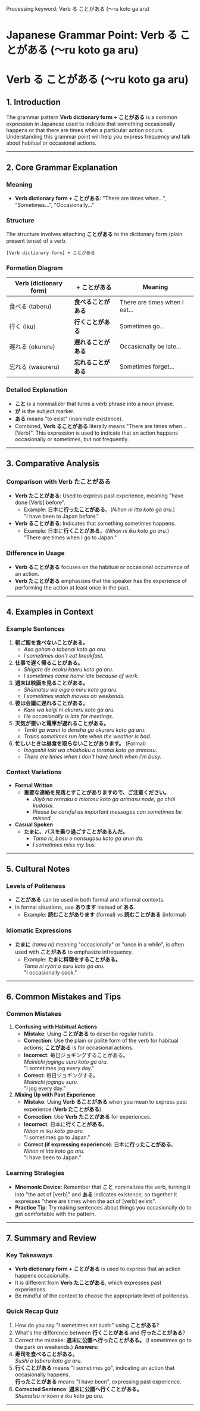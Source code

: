 Processing keyword: Verb る ことがある (〜ru koto ga aru)
# Japanese Grammar Point: Verb る ことがある (〜ru koto ga aru)
# Verb る ことがある (〜ru koto ga aru)
## 1. Introduction
The grammar pattern **Verb dictionary form + ことがある** is a common expression in Japanese used to indicate that something occasionally happens or that there are times when a particular action occurs. Understanding this grammar point will help you express frequency and talk about habitual or occasional actions.

---
## 2. Core Grammar Explanation
### Meaning
- **Verb dictionary form + ことがある**: "There are times when...", "Sometimes...", "Occasionally..."
### Structure
The structure involves attaching **ことがある** to the dictionary form (plain present tense) of a verb.
```
[Verb dictionary form] + ことがある
```
### Formation Diagram
| Verb (dictionary form) | + ことがある           | Meaning                        |
|------------------------|------------------------|--------------------------------|
| 食べる (taberu)         | **食べることがある**    | There are times when I eat...  |
| 行く (iku)             | **行くことがある**      | Sometimes go...                |
| 遅れる (okureru)       | **遅れることがある**    | Occasionally be late...        |
| 忘れる (wasureru)      | **忘れることがある**    | Sometimes forget...            |
### Detailed Explanation
- **こと** is a nominalizer that turns a verb phrase into a noun phrase.
- **が** is the subject marker.
- **ある** means "to exist" (inanimate existence).
- Combined, **Verb ることがある** literally means "There are times when... [Verb]".
This expression is used to indicate that an action happens occasionally or sometimes, but not frequently.
---
## 3. Comparative Analysis
### Comparison with Verb たことがある
- **Verb たことがある**: Used to express past experience, meaning "have done [Verb] before".
  - Example: 日本に**行ったことがある**。(*Nihon ni itta koto ga aru.*)  
    "I have been to Japan before."
- **Verb ることがある**: Indicates that something sometimes happens.
  - Example: 日本に**行くことがある**。(*Nihon ni iku koto ga aru.*)  
    "There are times when I go to Japan."
### Difference in Usage
- **Verb ることがある** focuses on the habitual or occasional occurrence of an action.
- **Verb たことがある** emphasizes that the speaker has the experience of performing the action at least once in the past.
---
## 4. Examples in Context
### Example Sentences
1. **朝ご飯を食べないことがある。**
   - *Asa gohan o tabenai koto ga aru.*
   - *I sometimes don't eat breakfast.*
2. **仕事で遅く帰ることがある。**
   - *Shigoto de osoku kaeru koto ga aru.*
   - *I sometimes come home late because of work.*
3. **週末は映画を見ることがある。**
   - *Shūmatsu wa eiga o miru koto ga aru.*
   - *I sometimes watch movies on weekends.*
4. **彼は会議に遅れることがある。**
   - *Kare wa kaigi ni okureru koto ga aru.*
   - *He occasionally is late for meetings.*
5. **天気が悪いと電車が遅れることがある。**
   - *Tenki ga warui to densha ga okureru koto ga aru.*
   - *Trains sometimes run late when the weather is bad.*
6. **忙しいときは昼食を取らないことがあります。** (Formal)
   - *Isogashii toki wa chūshoku o toranai koto ga arimasu.*
   - *There are times when I don't have lunch when I'm busy.*
### Context Variations
- **Formal Written**
  - **重要な連絡を見落とすことがありますので、ご注意ください。**
    - *Jūyō na renraku o miotosu koto ga arimasu node, go chūi kudasai.*
    - *Please be careful as important messages can sometimes be missed.*
- **Casual Spoken**
  - **たまに、バスを乗り過ごすことがあるんだ。**
    - *Tama ni, basu o norisugosu koto ga arun da.*
    - *I sometimes miss my bus.*
---
## 5. Cultural Notes
### Levels of Politeness
- **ことがある** can be used in both formal and informal contexts.
- In formal situations, use **あります** instead of **ある**.
  - Example: **読むことがあります** (formal) vs **読むことがある** (informal)
### Idiomatic Expressions
- **たまに** (*tama ni*) meaning "occasionally" or "once in a while", is often used with **ことがある** to emphasize infrequency.
  - Example: **たまに料理をすることがある。**  
    *Tama ni ryōri o suru koto ga aru.*  
    "I occasionally cook."
---
## 6. Common Mistakes and Tips
### Common Mistakes
1. **Confusing with Habitual Actions**
   - **Mistake**: Using **ことがある** to describe regular habits.
   - **Correction**: Use the plain or polite form of the verb for habitual actions; **ことがある** is for occasional actions.
   - **Incorrect**: 毎日ジョギングすることがある。  
     *Mainichi jogingu suru koto ga aru.*  
     "I sometimes jog every day."
   - **Correct**: 毎日ジョギングする。  
     *Mainichi jogingu suru.*  
     "I jog every day."
2. **Mixing Up with Past Experience**
   - **Mistake**: Using **Verb ることがある** when you mean to express past experience (**Verb たことがある**).
   - **Correction**: Use **Verb たことがある** for experiences.
   - **Incorrect**: 日本に**行くことがある**。  
     *Nihon ni iku koto ga aru.*  
     "I sometimes go to Japan."
   - **Correct (if expressing experience)**: 日本に**行ったことがある**。  
     *Nihon ni itta koto ga aru.*  
     "I have been to Japan."
### Learning Strategies
- **Mnemonic Device**: Remember that **こと** nominalizes the verb, turning it into "the act of [verb]" and **ある** indicates existence, so together it expresses "there are times when the act of [verb] exists".
- **Practice Tip**: Try making sentences about things you occasionally do to get comfortable with the pattern.
---
## 7. Summary and Review
### Key Takeaways
- **Verb dictionary form + ことがある** is used to express that an action happens occasionally.
- It is different from **Verb たことがある**, which expresses past experiences.
- Be mindful of the context to choose the appropriate level of politeness.
### Quick Recap Quiz
1. How do you say "I sometimes eat sushi" using **ことがある**?
2. What's the difference between **行くことがある** and **行ったことがある**?
3. Correct the mistake: **週末に公園へ行ったことがある。** (I sometimes go to the park on weekends.)
**Answers:**
1. **寿司を食べることがある。**  
   *Sushi o taberu koto ga aru.*
2. **行くことがある** means "I sometimes go", indicating an action that occasionally happens.  
   **行ったことがある** means "I have been", expressing past experience.
3. **Corrected Sentence**: **週末に公園へ行くことがある。**  
   *Shūmatsu ni kōen e iku koto ga aru.*
---
